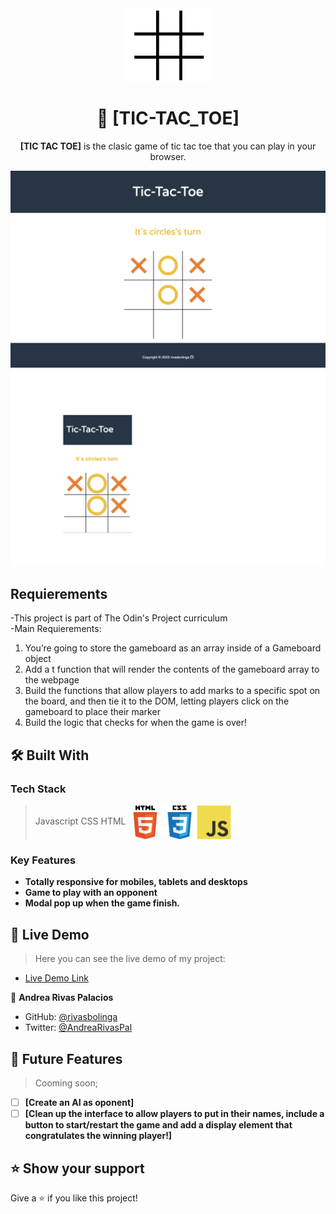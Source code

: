 

<div align="center">
  <img src="./img/Tic-Tac-Toe-Board.jpeg" alt="logo" width="140"  height="auto"  />
  <br/>



# 📖 [TIC-TAC_TOE] <a name="about-project"></a>


**[TIC TAC TOE]** is the clasic game of tic tac toe that you can play in your browser. 

</div>
<img src="./img/Screenshot 2023-01-19 at 19.50.05.png" alt="screenshot" width="650"  height="auto">

<img src="./img/Screenshot 2023-01-19 at 19.50.21.png" width="740"  height="auto" alt="screenshot">

## Requierements ##

-This project is part of The Odin's Project curriculum
  <br/>-Main Requierements:
  1. You’re going to store the gameboard as an array inside of a Gameboard object
  2. Add a t function that will render the contents of the gameboard array to the webpage
  4. Build the functions that allow players to add marks to a specific spot on the board, and then tie it to the DOM, letting players click on the gameboard to place their marker
  5. Build the logic that checks for when the game is over!


## 🛠 Built With <a name="built-with"></a>

### Tech Stack <a name="tech-stack"></a>

> Javascript
> CSS
>HTML
<a href="https://www.w3.org/html/" target="_blank"><img align="center" src="https://raw.githubusercontent.com/devicons/devicon/master/icons/html5/html5-original-wordmark.svg" alt="html5" width="55" height="55"/></a><a href="https://www.w3schools.com/css/" target="_blank"><img align="center" src="https://raw.githubusercontent.com/devicons/devicon/master/icons/css3/css3-original-wordmark.svg" alt="css3" width="55" height="55"/></a><a href="https://developer.mozilla.org/en-US/docs/Web/JavaScript" target="_blank" rel="noreferrer"><img align="center" src="https://raw.githubusercontent.com/devicons/devicon/master/icons/javascript/javascript-original.svg" alt="javascript" width="55" height="55"/></a>

### Key Features <a name="key-features"></a>


- **Totally responsive for mobiles, tablets and desktops**
- **Game to play with an opponent**
- **Modal pop up when the game finish.**



## 🚀 Live Demo <a name="live-demo"></a>

> Here you can see the live demo of my project:

- [Live Demo Link](https://rivasbolinga.github.io/Library/)


👤 **Andrea Rivas Palacios**

- GitHub: [@rivasbolinga](https://github.com/rivasbolinga)
- Twitter: [@AndreaRivasPal](https://twitter.com/AndreaRivasPal)


## 🔭 Future Features <a name="future-features"></a>

> Cooming soon;

- [ ] **[Create an AI as oponent]**
- [ ] **[Clean up the interface to allow players to put in their names, include a button to start/restart the game and add a display element that congratulates the winning player!]**

<!-- SUPPORT -->
## ⭐️ Show your support <a name="support"></a>

<!-- > Write a message to encourage readers to support your project -->
Give a ⭐️ if you like this project!